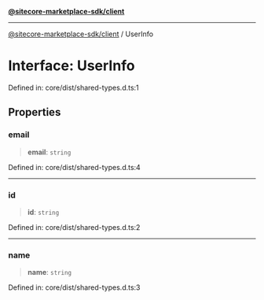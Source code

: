 [**@sitecore-marketplace-sdk/client**](../README.md)

***

[@sitecore-marketplace-sdk/client](../README.md) / UserInfo

# Interface: UserInfo

Defined in: core/dist/shared-types.d.ts:1

## Properties

### email

> **email**: `string`

Defined in: core/dist/shared-types.d.ts:4

***

### id

> **id**: `string`

Defined in: core/dist/shared-types.d.ts:2

***

### name

> **name**: `string`

Defined in: core/dist/shared-types.d.ts:3

